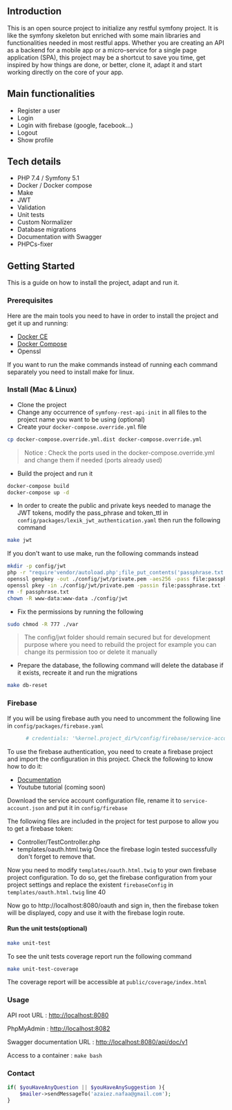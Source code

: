 ## Introduction

This is an open source project to initialize any restful symfony project. It is like the symfony skeleton but enriched with some main libraries and functionalities needed in most restful apps. Whether you are creating an API as a backend for a mobile app or a micro-service for a single page application (SPA), this project may be a shortcut to save you time, get inspired by how things are done, or better, clone it, adapt it and start working directly on the core of your app.

## Main functionalities 
- Register a user
- Login
- Login with firebase (google, facebook...)
- Logout
- Show profile

## Tech details
- PHP 7.4 / Symfony 5.1
- Docker / Docker compose
- Make
- JWT
- Validation
- Unit tests
- Custom Normalizer
- Database migrations
- Documentation with Swagger
- PHPCs-fixer

## Getting Started

This is a guide on how to install the project, adapt and run it.
### Prerequisites

Here are the main tools you need to have in order to install the project and get it up and running:

- [Docker CE](https://www.docker.com/community-edition)
- [Docker Compose](https://docs.docker.com/compose/install)
- Openssl

If you want to run the make commands instead of running each command separately you need to install make for linux.

### Install (Mac & Linux)

- Clone the project
- Change any occurrence of `symfony-rest-api-init` in all files to the project name you want to be using (optional)
- Create your `docker-compose.override.yml` file

```bash
cp docker-compose.override.yml.dist docker-compose.override.yml
```
> Notice : Check the ports used in the docker-compose.override.yml and change them if needed (ports already used)

- Build the project and run it

```bash
docker-compose build
docker-compose up -d
```

- In order to create the public and private keys needed to manage the JWT tokens, modify the pass_phrase and token_ttl in `config/packages/lexik_jwt_authentication.yaml` then run the following command
```bash
make jwt
```

If you don't want to use make, run the following commands instead

```bash
mkdir -p config/jwt
php -r "require'vendor/autoload.php';file_put_contents('passphrase.txt',\Symfony\Component\Yaml\Yaml::parse(file_get_contents('config/packages/lexik_jwt_authentication.yaml'))['lexik_jwt_authentication']['pass_phrase']);"
openssl genpkey -out ./config/jwt/private.pem -aes256 -pass file:passphrase.txt -algorithm rsa -pkeyopt rsa_keygen_bits:4096
openssl pkey -in ./config/jwt/private.pem -passin file:passphrase.txt -out config/jwt/public.pem -pubout
rm -f passphrase.txt
chown -R www-data:www-data ./config/jwt
```

- Fix the permissions by running the following

```bash
sudo chmod -R 777 ./var
```

> The config/jwt folder should remain secured but for development purpose where you need to rebuild the project for example you can change its permission too or delete it manually 

- Prepare the database, the following command will delete the database if it exists, recreate it and run the migrations

```bash
make db-reset
```

### Firebase

If you will be using firebase auth you need to uncomment the following line in `config/packages/firebase.yaml`
```yaml
      # credentials: '%kernel.project_dir%/config/firebase/service-account.json'
```

To use the firebase authentication, you need to create a firebase project and import the configuration in this project. Check the following to know how to do it:
- [Documentation](https://firebase.google.com/docs/admin/setup#initialize-sdk)
- Youtube tutorial (coming soon)

Download the service account configuration file, rename it to `service-account.json` and put it in `config/firebase`

The following files are included in the project for test purpose to allow you to get a firebase token:
 - Controller/TestController.php
 - templates/oauth.html.twig
 Once the firebase login tested successfully don't forget to remove that.

Now you need to modify `templates/oauth.html.twig` to your own firebase project configuration. 
To do so, get the firebase configuration from your project settings and replace the existent `firebaseConfig` in  `templates/oauth.html.twig` line 40

Now go to http://localhost:8080/oauth and sign in, then the firebase token will be displayed, copy and use it with the firebase login route.

#### Run the unit tests(optional)

```bash
make unit-test
```

To see the unit tests coverage report run the following command

```bash
make unit-test-coverage
```

The coverage report will be accessible at `public/coverage/index.html`

### Usage

API root URL : [http://localhost:8080](http://localhost:8080)

PhpMyAdmin : [http://localhost:8082](http://localhost:8082)

Swagger documentation URL : [http://localhost:8080/api/doc/v1](http://localhost:8080/api/doc/v1)

Access to a container : `make bash`

### Contact
```php
if( $youHaveAnyQuestion || $youHaveAnySuggestion ){
    $mailer->sendMessageTo('azaiez.nafaa@gmail.com');
}
```
